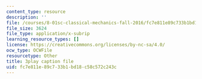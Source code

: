 ```yaml
---
content_type: resource
description: ''
file: /courses/8-01sc-classical-mechanics-fall-2016/fc7e811e89c733b1bd18c58c572c243c_SLPRYIb7RdI.srt
file_size: 3624
file_type: application/x-subrip
learning_resource_types: []
license: https://creativecommons.org/licenses/by-nc-sa/4.0/
ocw_type: OCWFile
resourcetype: Other
title: 3play caption file
uid: fc7e811e-89c7-33b1-bd18-c58c572c243c
---
```

